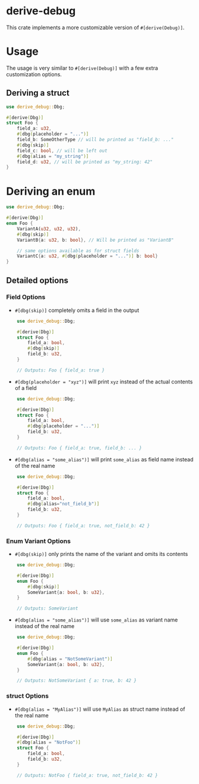 # derive-debug

This crate implements a more customizable version of `#[derive(Debug)]`.

# Usage
The usage is very similar to `#[derive(Debug)]` with a few extra customization options.

## Deriving a struct
```rust
use derive_debug::Dbg;

#[derive(Dbg)]
struct Foo {
    field_a: u32,
    #[dbg(placeholder = "...")]
    field_b: SomeOtherType // will be printed as "field_b: ..."
    #[dbg(skip)]
    field_c: bool, // will be left out
    #[dbg(alias = "my_string")]
    field_d: u32, // will be printed as "my_string: 42"
}
```

# Deriving an enum
```rust
use derive_debug::Dbg;

#[derive(Dbg)]
enum Foo {
    VariantA(u32, u32, u32),
    #[dbg(skip)]
    VariantB{a: u32, b: bool}, // Will be printed as "VariantB"

    // same options available as for struct fields
    VariantC{a: u32, #[dbg(placeholder = "...")] b: bool}
}
```

## Detailed options
### Field Options
- `#[dbg(skip)]` completely omits a field in the output
```rust
    use derive_debug::Dbg;

    #[derive(Dbg)]
    struct Foo {
        field_a: bool,
        #[dbg(skip)]
        field_b: u32,
    }

    // Outputs: Foo { field_a: true }
```
- `#[dbg(placeholder = "xyz")]` will print `xyz` instead of the actual contents of a field
```rust
    use derive_debug::Dbg;

    #[derive(Dbg)]
    struct Foo {
        field_a: bool,
        #[dbg(placeholder = "...")]
        field_b: u32,
    }

    // Outputs: Foo { field_a: true, field_b: ... }
```
- `#[dbg(alias = "some_alias")]` will print `some_alias` as field name instead of the real name
```rust
    use derive_debug::Dbg;

    #[derive(Dbg)]
    struct Foo {
        field_a: bool,
        #[dbg(alias="not_field_b")]
        field_b: u32,
    }

    // Outputs: Foo { field_a: true, not_field_b: 42 }
```

### Enum Variant Options
- `#[dbg(skip)]` only prints the name of the variant and omits its contents
```rust
    use derive_debug::Dbg;

    #[derive(Dbg)]
    enum Foo {
        #[dbg(skip)]
        SomeVariant{a: bool, b: u32},
    }

    // Outputs: SomeVariant
```
- `#[dbg(alias = "some_alias")]` will use `some_alias` as variant name instead of the real name
```rust
    use derive_debug::Dbg;

    #[derive(Dbg)]
    enum Foo {
        #[dbg(alias = "NotSomeVariant")]
        SomeVariant{a: bool, b: u32},
    }

    // Outputs: NotSomeVariant { a: true, b: 42 }
```

### struct Options
- `#[dbg(alias = "MyAlias")]` will use `MyAlias` as struct name instead of the real name
```rust
    use derive_debug::Dbg;

    #[derive(Dbg)]
    #[dbg(alias = "NotFoo")]
    struct Foo {
        field_a: bool,
        field_b: u32,
    }

    // Outputs: NotFoo { field_a: true, not_field_b: 42 }
```
